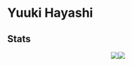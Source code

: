 <!--
**YuukiHayashi0510/YuukiHayashi0510** is a ✨ _special_ ✨ repository because its `README.md` (this file) appears on your GitHub profile.


Here are some ideas to get you started:

- 🔭 I’m currently working on ...
- 🌱 I’m currently learning ...
- 👯 I’m looking to collaborate on ...
- 🤔 I’m looking for help with ...
- 💬 Ask me about ...
- 📫 How to reach me: ...
- 😄 Pronouns: ...
- ⚡ Fun fact: ...
-->
# Yuuki Hayashi
## Stats
<div style="display: flex; justify-content: center; align-items: center;">
  <img src="https://github-readme-stats.vercel.app/api?username=YuukiHayashi0510&count_private=true&show_icons=true" />
  <img src="https://github-readme-stats.vercel.app/api/top-langs/?username=YuukiHayashi0510&layout=compact" />
</div>
